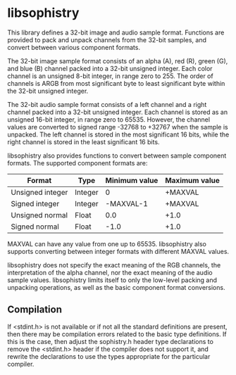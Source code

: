 # libsophistry
This library defines a 32-bit image and audio sample format.  Functions are provided to pack and unpack channels from the 32-bit samples, and convert between various component formats.

The 32-bit image sample format consists of an alpha (A), red (R), green (G), and blue (B) channel packed into a 32-bit unsigned integer.  Each color channel is an unsigned 8-bit integer, in range zero to 255.  The order of channels is ARGB from most significant byte to least significant byte within the 32-bit unsigned integer.

The 32-bit audio sample format consists of a left channel and a right channel packed into a 32-bit unsigned integer.  Each channel is stored as an unsigned 16-bit integer, in range zero to 65535.  However, the channel values are converted to signed range -32768 to +32767 when the sample is unpacked.  The left channel is stored in the most significant 16 bits, while the right channel is stored in the least significant 16 bits.

libsophistry also provides functions to convert between sample component formats.  The supported component formats are:

Format           | Type    | Minimum value | Maximum value
-----------------|---------|---------------|--------------
Unsigned integer | Integer | 0             | +MAXVAL
Signed integer   | Integer | -MAXVAL-1     | +MAXVAL
Unsigned normal  | Float   | 0.0           | +1.0
Signed normal    | Float   | -1.0          | +1.0

MAXVAL can have any value from one up to 65535.  libsophistry also supports converting between integer formats with different MAXVAL values.

libsophistry does not specify the exact meaning of the RGB channels, the interpretation of the alpha channel, nor the exact meaning of the audio sample values.  libsophistry limits itself to only the low-level packing and unpacking operations, as well as the basic component format conversions.

## Compilation
If <stdint.h> is not available or if not all the standard definitions are present, then there may be compilation errors related to the basic type definitions.  If this is the case, then adjust the sophistry.h header type declarations to remove the <stdint.h> header if the compiler does not support it, and rewrite the declarations to use the types appropriate for the particular compiler.
